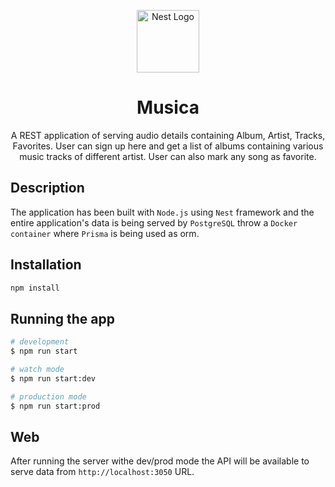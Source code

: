 <p align="center">
  <a href="http://nestjs.com/" target="blank"><img src="https://images.pexels.com/photos/1337753/pexels-photo-1337753.jpeg" width="100" alt="Nest Logo" /></a>
</p>
<h1 align="center">Musica</h1>
<p align="center">
A REST application of serving audio details containing Album, Artist, Tracks, Favorites. User can sign up here and get a list of albums containing various music tracks of different artist. User can also mark any song as favorite.
</p>

## Description

The application has been built with `Node.js` using `Nest` framework and the entire application's data is being served by `PostgreSQL` throw a `Docker container` where `Prisma` is being used as orm.

## Installation

```bash
npm install
```

## Running the app

```bash
# development
$ npm run start

# watch mode
$ npm run start:dev

# production mode
$ npm run start:prod
```

## Web

After running the server withe dev/prod mode the API will be available to serve data from `http://localhost:3050` URL.
